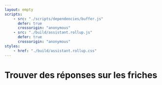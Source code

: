 ```yaml
---
layout: empty
scripts:
    - src: "./scripts/dependencies/buffer.js"
      defer: true
      crossorigin: "anonymous"
    - src: "./build/assistant.rollup.js"
      defer: true
      crossorigin: "anonymous"
styles:
    - href: "./build/assistant.rollup.css"
---
```


# Trouver des réponses sur les friches

<div class="svelte-main"></div>

<style>
  .svelte-main{
    max-width: 50rem;
  }
</style>